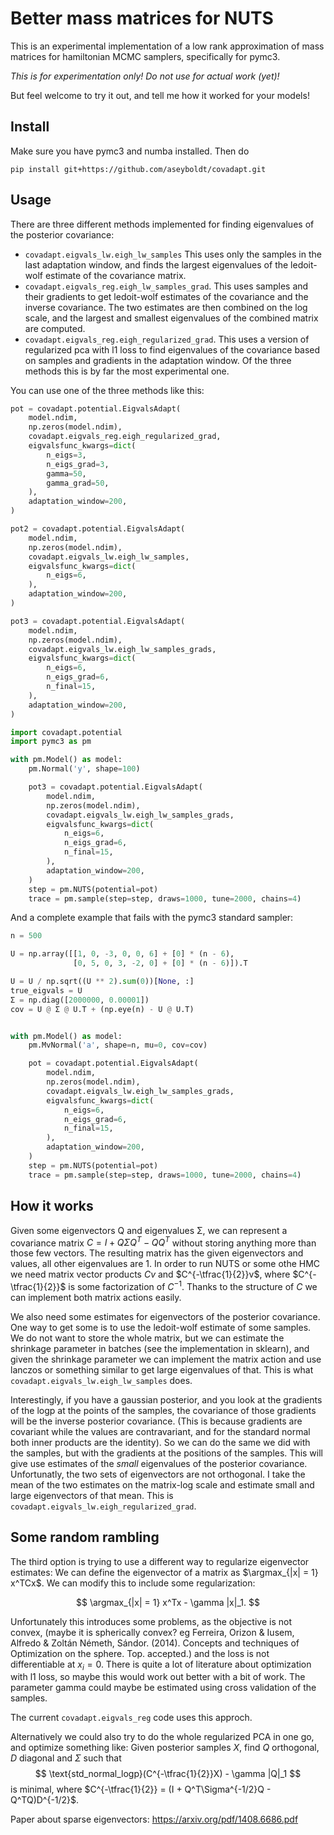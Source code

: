 # Better mass matrices for NUTS

This is an experimental implementation of a low rank approximation of
mass matrices for hamiltonian MCMC samplers, specifically for pymc3.

*This is for experimentation only! Do not use for actual work (yet)!*

But feel welcome to try it out, and tell me how it worked for your models!

## Install

Make sure you have pymc3 and numba installed. Then do

```
pip install git+https://github.com/aseyboldt/covadapt.git
```

## Usage

There are three different methods implemented for finding eigenvalues
of the posterior covariance:

- `covadapt.eigvals_lw.eigh_lw_samples` This uses only the samples
  in the last adaptation window, and finds the largest eigenvalues
  of the ledoit-wolf estimate of the covariance matrix.
- `covadapt.eigvals_reg.eigh_lw_samples_grad`. This uses samples
  and their gradients to get ledoit-wolf estimates of the covariance
  and the inverse covariance. The two estimates are then combined
  on the log scale, and the largest and smallest eigenvalues of the
  combined matrix are computed.
- `covadapt.eigvals_reg.eigh_regularized_grad`. This uses a version
  of regularized pca with l1 loss to find eigenvalues of the covariance
  based on samples and gradients in the adaptation window. Of the three
  methods this is by far the most experimental one.

You can use one of the three methods like this:

```python
pot = covadapt.potential.EigvalsAdapt(
    model.ndim,
    np.zeros(model.ndim),
    covadapt.eigvals_reg.eigh_regularized_grad,
    eigvalsfunc_kwargs=dict(
        n_eigs=3, 
        n_eigs_grad=3,
        gamma=50,
        gamma_grad=50,
    ),
    adaptation_window=200,
)

pot2 = covadapt.potential.EigvalsAdapt(
    model.ndim,
    np.zeros(model.ndim),
    covadapt.eigvals_lw.eigh_lw_samples,
    eigvalsfunc_kwargs=dict(
        n_eigs=6,
    ),
    adaptation_window=200,
)

pot3 = covadapt.potential.EigvalsAdapt(
    model.ndim,
    np.zeros(model.ndim),
    covadapt.eigvals_lw.eigh_lw_samples_grads,
    eigvalsfunc_kwargs=dict(
        n_eigs=6,
        n_eigs_grad=6,
        n_final=15,
    ),
    adaptation_window=200,
)
```


```python
import covadapt.potential
import pymc3 as pm

with pm.Model() as model:
    pm.Normal('y', shape=100)

    pot3 = covadapt.potential.EigvalsAdapt(
        model.ndim,
        np.zeros(model.ndim),
        covadapt.eigvals_lw.eigh_lw_samples_grads,
        eigvalsfunc_kwargs=dict(
            n_eigs=6,
            n_eigs_grad=6,
            n_final=15,
        ),
        adaptation_window=200,
    )
    step = pm.NUTS(potential=pot)
    trace = pm.sample(step=step, draws=1000, tune=2000, chains=4)
```

And a complete example that fails with the pymc3 standard sampler:
```python
n = 500

U = np.array([[1, 0, -3, 0, 0, 6] + [0] * (n - 6),
              [0, 5, 0, 3, -2, 0] + [0] * (n - 6)]).T

U = U / np.sqrt((U ** 2).sum(0))[None, :]
true_eigvals = U
Σ = np.diag([2000000, 0.00001])
cov = U @ Σ @ U.T + (np.eye(n) - U @ U.T)


with pm.Model() as model:
    pm.MvNormal('a', shape=n, mu=0, cov=cov)

    pot = covadapt.potential.EigvalsAdapt(
        model.ndim,
        np.zeros(model.ndim),
        covadapt.eigvals_lw.eigh_lw_samples_grads,
        eigvalsfunc_kwargs=dict(
            n_eigs=6,
            n_eigs_grad=6,
            n_final=15,
        ),
        adaptation_window=200,
    )
    step = pm.NUTS(potential=pot)
    trace = pm.sample(step=step, draws=1000, tune=2000, chains=4)
```

## How it works

Given some eigenvectors Q and eigenvalues Σ, we can represent a covariance
matrix $C = I + QΣQ^T - QQ^T$ without storing anything more than those
few vectors. The resulting matrix has the given eigenvectors and values,
all other eigenvalues are 1. In order to run NUTS or some othe HMC we need
matrix vector products $Cv$ and $C^{-\tfrac{1}{2}}v$, where $C^{-\tfrac{1}{2}}$
is some factorization of $C^{-1}$. Thanks to the structure of $C$ we can
implement both matrix actions easily.

We also need some estimates for eigenvectors of the posterior covariance.
One way to get some is to use the ledoit-wolf estimate of some samples.
We do not want to store the whole matrix, but we can estimate the
shrinkage parameter in batches (see the implementation in sklearn),
and given the shrinkage parameter we can implement the matrix action
and use lanczos or something similar to get large eigenvalues of that.
This is what `covadapt.eigvals_lw.eigh_lw_samples` does.

Interestingly, if you have a gaussian posterior, and you look at the gradients
of the logp at the points of the samples, the covariance of those gradients
will be the inverse posterior covariance. (This is because gradients are
covariant while the values are contravariant, and for the standard normal both
inner products are the identity). So we can do the same we did with the
samples, but with the gradients at the positions of the samples.  This will
give use estimates of the *small* eigenvalues of the posterior covariance.
Unfortunatly, the two sets of eigenvectors are not orthogonal.  I take the mean
of the two estimates on the matrix-log scale and estimate small and large
eigenvectors of that mean.  This is `covadapt.eigvals_lw.eigh_regularized_grad`.

## Some random rambling

The third option is trying to use a different way to regularize eigenvector
estimates: We can define the eigenvector of a matrix as $\argmax_{|x| = 1}
x^TCx$.  We can modify this to include some regularization:

$$
\argmax_{|x| = 1} x^Tx - \gamma |x|_1.
$$

Unfortunately this introduces some problems, as the objective is not convex,
(maybe it is spherically convex? eg Ferreira, Orizon & Iusem, Alfredo & Zoltán
Németh, Sándor. (2014). Concepts and techniques of Optimization on the sphere.
Top. accepted.) and the loss is not differentiable at $x_i = 0$. There is quite
a lot of literature about optimization with l1 loss, so maybe this would work
out better with a bit of work. The parameter gamma could maybe be estimated
using cross validation of the samples.

The current `covadapt.eigvals_reg` code uses this approch.

Alternatively we could also try to do the whole regularized PCA in one go,
and optimize something like: Given posterior samples $X$, find $Q$ orthogonal,
$D$ diagonal and $\Sigma$ such that
$$
\text{std_normal_logp}(C^{-\tfrac{1}{2}}X) - \gamma |Q|_1
$$
is minimal, where $C^{-\tfrac{1}{2}} = (I + Q^T\Sigma^{-1/2}Q - Q^TQ)D^{-1/2}$.

Paper about sparse eigenvectors: https://arxiv.org/pdf/1408.6686.pdf
